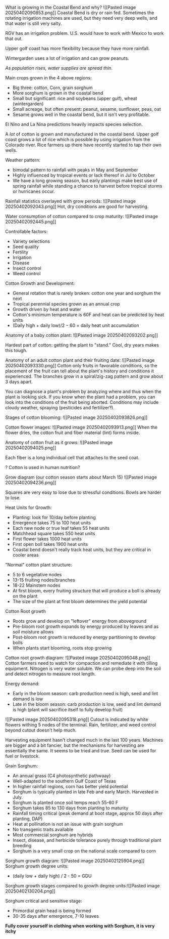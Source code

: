 What is growing in the Coastal Bend and why?
![[Pasted image 20250402090853.png]]
Coastal Bend is dry or rain fed. Sometimes the rotating irrigation machines are used, but they need very deep wells, and that water is still very salty.

RGV has an irrigation problem. U.S. would have to work with Mexico to work that out.

Upper golf coast has more flexibility because they have more rainfall.

Wintergarden uses a lot of irrigation and can grow peanuts.

*As population rises, water supplies are spread thin.*

Main crops grown in the 4 above regions:
- Big three: cotton, Corn, grain sorghum
- More sorghum is grown in the coastal bend
- Small but significant: rice and soybeans (upper gulf), wheat (wintergarden)
- Small acreage, but often present: peanut, sesame, sunflower, peas, oat
- Sesame grows well in the coastal bend, but it isn't very profitable.

El Nino and La Nina predictions heavily impacts species selection.

A *lot* of cotton is grown and manufactured in the coastal bend.
Upper golf coast grows a lot of rice which is possible by using irrigation from the Colorado river. Rice farmers up there have recently started to tap their own wells.

Weather pattern:
- bimodal pattern to rainfall with peaks in May and September
- Highly influenced by tropical events or lack thereof in Jul to October
- We have a long growing season, but early plantings make best use of spring rainfall while standing a chance to harvest before tropical storms or hurricanes occur.

Rainfall statistics overlayed with grow periods:
![[Pasted image 20250402092043.png]]
Hot, dry conditions are good for harvesting. 

Water consumption of cotton compared to crop maturity:
![[Pasted image 20250402092445.png]]

Controllable factors:
- Variety selections
- Seed quality
- Fertility
- Irrigation
- Disease
- Insect control
- Weed control

Cotton Growth and Development:
- General rotation that is rarely broken: cotton one year and sorghum the next
- Tropical perennial species grown as an annual crop
- Growth driven by heat and water
- Cotton's minimum temperature is 60F and heat can be predicted by heat units
- $($Daily high $+$ daily low$) / 2 - 60$ = daily heat unit accumulation

Anatomy of a baby cotton plant:
![[Pasted image 20250402093202.png]]

Hardest part of cotton: getting the plant to "stand." Cool, dry years makes this tough.

Anatomy of an adult cotton plant and their fruiting date:
![[Pasted image 20250402093330.png]]
Cotton only fruits in favorable conditions, so the placement of the fruit can tell about the plant's history and conditions it experienced.
The branches grow in a spiral/zig-zag pattern and grow about 3 days apart.

You can diagnose a plant's problem by analyzing where and thus when the plant is looking sick. If you know when the plant had a problem, you can look into the conditions of the fruit being aborted. Conditions may include cloudy weather, spraying (pesticides and fertilizer?).

Stages of cotton blooming:
![[Pasted image 20250402093826.png]]

Cotton flower images:
![[Pasted image 20250402093913.png]]
When the flower dries, the cotton fruit and fiber material (lint) forms inside.

Anatomy of cotton fruit as it grows:
![[Pasted image 20250402094025.png]]

Each fiber is a long individual cell that attaches to the seed coat.

? Cotton is used in human nutrition?

Grow diagram (our cotton season starts about March 15)
![[Pasted image 20250402094236.png]]

Squares are very easy to lose due to stressful conditions. Bowls are harder to lose.

Heat Units for Growth:
- Planting: look for 10/day before planting
- Emergence takes 75 to 100 heat units
- Each new node or true leaf takes 55 heat units
- Matchhead square takes 550 heat units
- First flower takes 1000 heat units
- First open boll takes 1900 heat units
- Coastal bend doesn't really track heat units, but they are critical in cooler areas

"Normal" cotton plant structure:
- 5 to 6 vegetative nodes
- 13-15 fruiting nodes/branches
- 18-22 Mainstem nodes
- At first bloom, every fruiting structure that will produce a boll is already on the plant
- The size of the plant at first bloom determines the yield potential

Cotton Root growth
- Roots grow and develop on "leftover" energy from aboveground
- Pre-bloom root growth expands by energy produced by leaves and as soil moisture allows
- Post-bloom root growth is reduced by energy partitioning to develop bolls
- When plants start blooming, roots stop growing

Cotton root growth diagram:
![[Pasted image 20250402095048.png]]
Cotton farmers need to watch for compaction and remediate it with tilling equipment.
Nitrogen is very water soluble.
We can probe deep into the soil and detect nitrogen to measure root length.


Energy demand:
- Early in the bloom season: carb production need is high, seed and lint demand is low
- Late in the bloom season: carb production is low, seed and lint demand is high (plant will sacrifice itself to fully develop fruit)

![[Pasted image 20250402095318.png]]
Cutout is indicated by white flowers withing 5 nodes of the terminal.
Rain, fertilizer, and weed control beyond cutout doesn't help much.

Harvesting equipment hasn't changed much in the last 100 years. Machines are bigger and a bit fancier, but the mechanisms for harvesting are essentially the same. It seems to be tried and true.
Seed can be used for fuel or livestock.

Grain Sorghum:
- An annual grass (C4 photosynthetic pathwaay)
- Well-adapted to the southern Gulf Coast of Texas
- In higher rainfall regions, corn has better yield potential
- Sorghum is typically planted in late Feb and early March. Harvested in July.
- Sorghum is planted once soil temps reach 55-60 F
- Sorghum takes 85 to 130 days from planting to maturity
- Rainfall timing critical (peak demand at boot stage, approx 50 days after planting, DAP)
- Heat at pollination is not an issue with grain sorghum
- No transgenic traits available
- Most commercial sorghum are hybrids
- Insect, disease, and herbicide tolerance purely through traditional plant breeding
- Sorghum is a very small crop on the national scale compared to corn

Sorghum growth diagram:
![[Pasted image 20250402125904.png]]
Sorghum growth degree units:
- (daily low + daily high) / 2 - 50 = GDU

Sorghum growth stages compared to growth degree units:![[Pasted image 20250402130204.png]]

 Sorghum critical and sensitive stage:
 - Primordial grain head is being formed
 - 30-35 days after emergence, 7-10 leaves

**Fully cover yourself in clothing when working with Sorghum, it is very itchy**